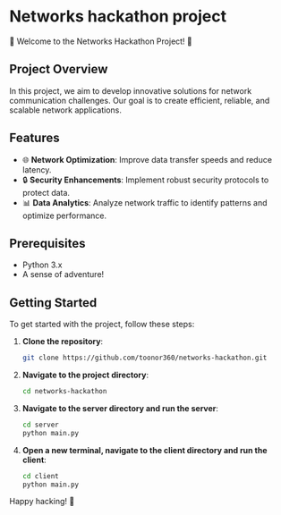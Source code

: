 # Networks hackathon project

🚀 Welcome to the Networks Hackathon Project! 🚀

## Project Overview

In this project, we aim to develop innovative solutions for network communication challenges. Our goal is to create efficient, reliable, and scalable network applications.

## Features

- 🌐 **Network Optimization**: Improve data transfer speeds and reduce latency.
- 🔒 **Security Enhancements**: Implement robust security protocols to protect data.
- 📊 **Data Analytics**: Analyze network traffic to identify patterns and optimize performance.

## Prerequisites

- Python 3.x
- A sense of adventure!

## Getting Started

To get started with the project, follow these steps:

1. **Clone the repository**:
   ```bash
   git clone https://github.com/toonor360/networks-hackathon.git
   ```
2. **Navigate to the project directory**:

   ```bash
   cd networks-hackathon
   ```

3. **Navigate to the server directory and run the server**:

   ```bash
   cd server
   python main.py
   ```

4. **Open a new terminal, navigate to the client directory and run the client**:
   ```bash
   cd client
   python main.py
   ```

Happy hacking! 🎉
